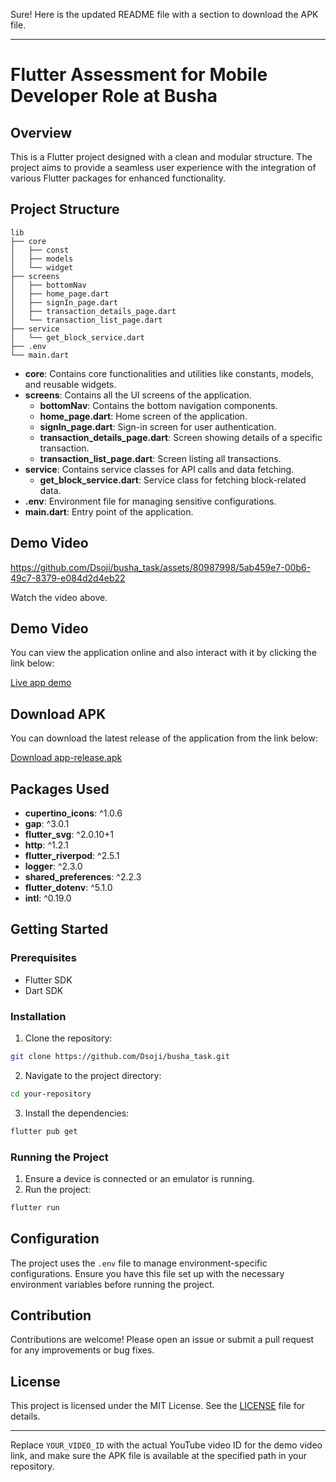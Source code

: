Sure! Here is the updated README file with a section to download the APK file.

---

# Flutter Assessment for Mobile Developer Role at Busha

## Overview

This is a Flutter project designed with a clean and modular structure. The project aims to provide a seamless user experience with the integration of various Flutter packages for enhanced functionality.

## Project Structure

```plaintext
lib
├── core
│   ├── const
│   ├── models
│   └── widget
├── screens
│   ├── bottomNav
│   ├── home_page.dart
│   ├── signIn_page.dart
│   ├── transaction_details_page.dart
│   └── transaction_list_page.dart
├── service
│   └── get_block_service.dart
├── .env
└── main.dart
```

- **core**: Contains core functionalities and utilities like constants, models, and reusable widgets.
- **screens**: Contains all the UI screens of the application.
  - **bottomNav**: Contains the bottom navigation components.
  - **home_page.dart**: Home screen of the application.
  - **signIn_page.dart**: Sign-in screen for user authentication.
  - **transaction_details_page.dart**: Screen showing details of a specific transaction.
  - **transaction_list_page.dart**: Screen listing all transactions.
- **service**: Contains service classes for API calls and data fetching.
  - **get_block_service.dart**: Service class for fetching block-related data.
- **.env**: Environment file for managing sensitive configurations.
- **main.dart**: Entry point of the application.

## Demo Video

https://github.com/Dsoji/busha_task/assets/80987998/5ab459e7-00b6-49c7-8379-e084d2d4eb22

Watch the video above.

## Demo Video
You can view the application online and also interact with it by clicking the link below:

[Live app demo](https://appetize.io/app/jrg7xr4bzqqbtsilgwgruktuq4?device=pixel7&osVersion=13.0)

## Download APK

You can download the latest release of the application from the link below:

[Download app-release.apk](https://drive.google.com/file/d/1uQwhZO10fBVs48mJwA6cPfIu8N9f7TU5/view?usp=sharing)

## Packages Used

- **cupertino_icons**: ^1.0.6
- **gap**: ^3.0.1
- **flutter_svg**: ^2.0.10+1
- **http**: ^1.2.1
- **flutter_riverpod**: ^2.5.1
- **logger**: ^2.3.0
- **shared_preferences**: ^2.2.3
- **flutter_dotenv**: ^5.1.0
- **intl**: ^0.19.0

## Getting Started

### Prerequisites

- Flutter SDK
- Dart SDK

### Installation

1. Clone the repository:

```bash
git clone https://github.com/Dsoji/busha_task.git
```

2. Navigate to the project directory:

```bash
cd your-repository
```

3. Install the dependencies:

```bash
flutter pub get
```

### Running the Project

1. Ensure a device is connected or an emulator is running.
2. Run the project:

```bash
flutter run
```

## Configuration

The project uses the `.env` file to manage environment-specific configurations. Ensure you have this file set up with the necessary environment variables before running the project.

## Contribution

Contributions are welcome! Please open an issue or submit a pull request for any improvements or bug fixes.

## License

This project is licensed under the MIT License. See the [LICENSE](LICENSE) file for details.

---

Replace `YOUR_VIDEO_ID` with the actual YouTube video ID for the demo video link, and make sure the APK file is available at the specified path in your repository.
